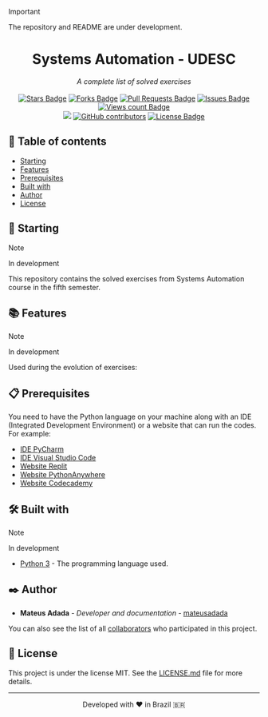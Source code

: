 > [!IMPORTANT]
> The repository and README are under development.

<h1 align="center">Systems Automation - UDESC</h1>
<div align="center"><i>A complete list of solved exercises</i><br><br>
<a href="https://github.com/mateusadada/aut-udesc/stargazers"><img src="https://img.shields.io/github/stars/mateusadada/aut-udesc" alt="Stars Badge"/></a>
<a href="https://github.com/mateusadada/aut-udesc/network/members"><img src="https://img.shields.io/github/forks/mateusadada/aut-udesc" alt="Forks Badge"/></a>
<a href="https://github.com/mateusadada/aut-udesc/pulls"><img src="https://img.shields.io/github/issues-pr/mateusadada/aut-udesc" alt="Pull Requests Badge"/></a>
<a href="https://github.com/mateusadada/aut-udesc/issues"><img src="https://img.shields.io/github/issues/mateusadada/aut-udesc" alt="Issues Badge"/></a>
<a href="https://github.com/mateusadada/aut-udesc"><img src="https://komarev.com/ghpvc/?username=aut-udesc&color=447ff7&label=views" alt="Views count Badge"/></a>
<br><a href="https://mateusadada.github.io/aut-udesc" target="blank"><img src="https://img.shields.io/website?url=https%3A%2F%2Fmateusadada.github.io%2Faut-udesc&logo=github" /></a>
<a href="https://github.com/mateusadada/aut-udesc/graphs/contributors"><img alt="GitHub contributors" src="https://img.shields.io/github/contributors/mateusadada/aut-udesc?color=2b9348"></a>
<a href="https://github.com/mateusadada/aut-udesc/blob/main/LICENSE"><img src="https://img.shields.io/github/license/mateusadada/aut-udesc?color=2b9348" alt="License Badge"/></a>
</div>

## 📜 Table of contents

- [Starting](#-starting)
- [Features](#-features)
- [Prerequisites](#-prerequisites)
- [Built with](#️-built-with)
- [Author](#️-author)
- [License](#-license)

## 🚀 Starting

> [!NOTE]
> In development

This repository contains the solved exercises from Systems Automation course in the fifth semester.

## 📚 Features

> [!NOTE]
> In development

Used during the evolution of exercises:

## 📋 Prerequisites

You need to have the Python language on your machine along with an IDE (Integrated Development Environment) or a website that can run the codes. For example:

* [IDE PyCharm](https://www.jetbrains.com/pycharm/)
* [IDE Visual Studio Code](https://code.visualstudio.com/)
* [Website Replit](https://replit.com/)
* [Website PythonAnywhere](https://www.pythonanywhere.com/)
* [Website Codecademy](https://www.codecademy.com/)

## 🛠️ Built with

> [!NOTE]
> In development

* [Python 3](https://www.python.org/) - The programming language used.

## ✒️ Author

* **Mateus Adada** - *Developer and documentation* - [mateusadada](https://github.com/mateusadada)

You can also see the list of all [collaborators](https://github.com/mateusadada/aut-udesc/graphs/contributors) who participated in this project.

## 📄 License

This project is under the license MIT. See the [LICENSE.md](https://github.com/mateusadada/aut-udesc/blob/main/LICENSE) file for more details.

<hr><p align="center">Developed with ❤️ in Brazil 🇧🇷</p>
